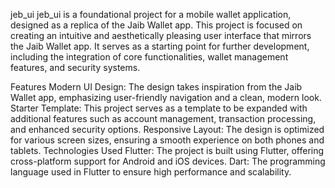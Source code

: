 jeb_ui
jeb_ui is a foundational project for a mobile wallet application, designed as a replica of the Jaib Wallet app. This project is focused on creating an intuitive and aesthetically pleasing user interface that mirrors the Jaib Wallet app. It serves as a starting point for further development, including the integration of core functionalities, wallet management features, and security systems.

Features
Modern UI Design: The design takes inspiration from the Jaib Wallet app, emphasizing user-friendly navigation and a clean, modern look.
Starter Template: This project serves as a template to be expanded with additional features such as account management, transaction processing, and enhanced security options.
Responsive Layout: The design is optimized for various screen sizes, ensuring a smooth experience on both phones and tablets.
Technologies Used
Flutter: The project is built using Flutter, offering cross-platform support for Android and iOS devices.
Dart: The programming language used in Flutter to ensure high performance and scalability.

